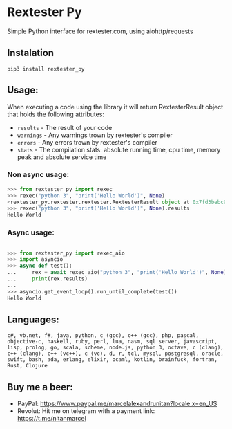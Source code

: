 # Rextester Py

Simple Python interface for rextester.com, using aiohttp/requests

## Instalation
`pip3 install rextester_py`

## Usage:


When executing a code using the library it will return RextesterResult object that holds the following attributes:

- `results` - The result of your code
- `warnings` - Any warnings trown by rextester's compiler
- `errors` - Any errors trown by rextester's compiler
-  `stats` - The compilation stats: absolute running time, cpu time, memory peak and absolute service time

### Non async usage:

```python
>>> from rextester_py import rexec
>>> rexec("python 3", "print('Hello World')", None)
<rextester_py.rextester.rextester.RextesterResult object at 0x7fd3bebc9f28>
>>> rexec("python 3", "print('Hello World')", None).results
Hello World
```

### Async usage:

```python

>>> from rextester_py import rexec_aio
>>> import asyncio
>>> async def test():
...     rex = await rexec_aio("python 3", "print('Hello World')", None)
...     print(rex.results)
...
>>> asyncio.get_event_loop().run_until_complete(test())
Hello World

```

## Languages:


```
c#, vb.net, f#, java, python, c (gcc), c++ (gcc), php, pascal, objective-c, haskell, ruby, perl, lua, nasm, sql server, javascript, lisp, prolog, go, scala, scheme, node.js, python 3, octave, c (clang), c++ (clang), c++ (vc++), c (vc), d, r, tcl, mysql, postgresql, oracle, swift, bash, ada, erlang, elixir, ocaml, kotlin, brainfuck, fortran, Rust, Clojure

```

## Buy me a beer:

 - PayPal: https://www.paypal.me/marcelalexandrunitan?locale.x=en_US
 - Revolut: Hit me on telegram with a payment link: https://t.me/nitanmarcel
